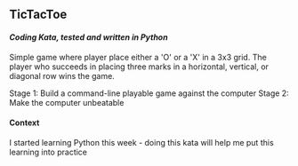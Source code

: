 ## TicTacToe

#### *Coding Kata, tested and written in Python*

Simple game where player place either a 'O' or a 'X' in a 3x3 grid. The player who succeeds in placing three marks in a horizontal, vertical, or diagonal row wins the game.

Stage 1: Build a command-line playable game against the computer
Stage 2: Make the computer unbeatable

#### Context

I started learning Python this week - doing this kata will help me put this learning into practice
